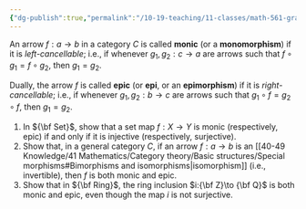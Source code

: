 ```yaml
---
{"dg-publish":true,"permalink":"/10-19-teaching/11-classes/math-561-graduate-algebra/exercises/monics-and-epics/","updated":"2025-09-20T14:12:05-07:00"}
---
```


An arrow $f:a\to b$ in a category $C$ is called **monic** (or a **monomorphism**) if it is *left-cancellable*; i.e., if whenever $g_1, g_2: c\to a$ are arrows such that $f\circ g_1 = f\circ g_2$, then $g_1=g_2$.

Dually, the arrow $f$ is called **epic** (or **epi**, or an **epimorphism**) if it is *right-cancellable*; i.e., if whenever $g_1,g_2:b\to c$ are arrows such that $g_1\circ f = g_2\circ f$, then $g_1=g_2$.

1. In ${\bf Set}$, show that a set map $f:X\to Y$ is monic (respectively, epic) if and only if it is injective (respectively, surjective).
2. Show that, in a general category $C$, if an arrow $f:a\to b$ is an [[40-49 Knowledge/41 Mathematics/Category theory/Basic structures/Special morphisms#Bimorphisms and isomorphisms\|isomorphism]] (i.e., invertible), then $f$ is both monic and epic.
3. Show that in ${\bf Ring}$, the ring inclusion $i:{\bf Z}\to {\bf Q}$ is both monic and epic, even though the map $i$ is not surjective.